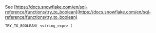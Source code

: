 See [https://docs.snowflake.com/en/sql-reference/functions/try_to_boolean](https://docs.snowflake.com/en/sql-reference/functions/try_to_boolean)
```
TRY_TO_BOOLEAN( <string_expr> )
```
